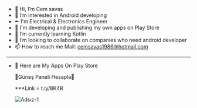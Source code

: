 - 👋 Hi, I’m Cem savas
- 👀 I’m interested in Android developing
- ✒ I'm Electrical & Electronics Engineer
- 👔 I'm developing and publishing my own apps on Play Store
- 🌱 I’m currently learning Kotlin
- 💞️ I’m looking to collaborate on companies who need android developer
- 📫 How to reach me Mail: cemsavas1986@hotmail.com 

**********************************************************************

- 📱 Here are My Apps On Play Store

    🥇Güneş Paneli Hesapla🥇
    
    ***Link = t.ly/8K4R
    
    ![Adsız-1](https://user-images.githubusercontent.com/88722745/186402306-6cd247af-9170-4ca5-bc7d-9b20d65656f4.png)


 

<!---
Cemsavas/Cemsavas is a ✨ special ✨ repository because its `README.md` (this file) appears on your GitHub profile.
You can click the Preview link to take a look at your changes.
--->
